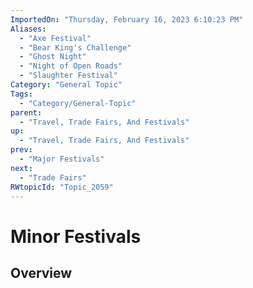 ```yaml
---
ImportedOn: "Thursday, February 16, 2023 6:10:23 PM"
Aliases:
  - "Axe Festival"
  - "Bear King's Challenge"
  - "Ghost Night"
  - "Night of Open Roads"
  - "Slaughter Festival"
Category: "General Topic"
Tags:
  - "Category/General-Topic"
parent:
  - "Travel, Trade Fairs, And Festivals"
up:
  - "Travel, Trade Fairs, And Festivals"
prev:
  - "Major Festivals"
next:
  - "Trade Fairs"
RWtopicId: "Topic_2059"
---
```

# Minor Festivals
## Overview
